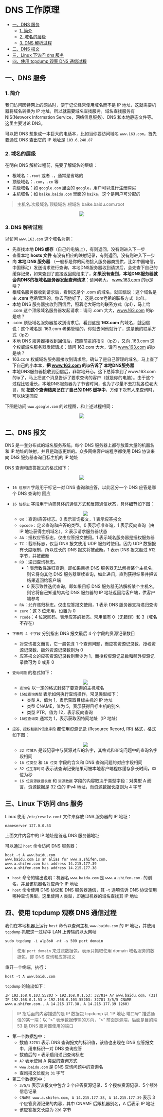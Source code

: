 # DNS 工作原理

<!-- TOC -->

- [一、DNS 服务](#一dns-服务)
    - [1. 简介](#1-简介)
    - [2. 域名的层级](#2-域名的层级)
    - [3. DNS 解析过程](#3-dns-解析过程)
- [二、DNS 报文](#二dns-报文)
- [三、Linux 下访问 dns 服务](#三linux-下访问-dns-服务)
- [四、使用 tcpdump 观察 DNS 通信过程](#四使用-tcpdump-观察-dns-通信过程)

<!-- /TOC -->

## 一、DNS 服务

### 1. 简介

我们访问因特网上的网站时，便于记忆经常使用域名而不是 IP 地址，这就需要机器将域名转换为 IP 地址，所以就需要域名查找服务，域名查找服务有 NIS(Network Information Service，网络信息服务)、DNS 和本地静态文件等。这里主要讨论 DNS。

可以把 DNS 想象成一本巨大的电话本，比如当你要访问域名 `www.163.com`，首先要通过 DNS 查出它的 IP 地址是 `183.6.248.87`

### 2. 域名的层级

在明白 DNS 解析过程前，先要了解域名的层级：

- 根域名：`.root` 或者 `.`，通常是省略的
- 顶级域名：`.com`，`.cn` 等
- 次级域名：如 `google.com` 里面的 `google`，用户可以进行注册购买
- 主机域名：如 `baike.baidu.com` 里面的 `baike`，这个是用户可分配的

> 主机名.次级域名.顶级域名.根域名 baike.baidu.com.root

<div align="center"><image src="../doc/DNS域名服务器分级.jpg"></image></div>

### 3. DNS 解析过程

以访问 `www.163.com` 这个域名为例：

- 先查找本地 **DNS 缓存**（自己的电脑上），有则返回，没有则进入下一步
- 查看本地 **hosts 文件** 有没有相应的映射记录，有则返回，没有则进入下一步
- 向 **本地 DNS 服务器** （一般都是你的网络接入服务器商提供，比如中国电信，中国移动）发送请求进行查询，本地DNS服务器收到请求后，会先查下自己的缓存记录，如果查到了直接返回就结束了，**如果没有查到，本地DNS服务器就会向DNS的根域名服务器发起查询请求**：请问老大， www.163.com 的ip是啥？
- 根域名服务器收到请求后，看到这是个 .com 的域名，就回信说：这个域名是由 **.com** 老弟管理的，你去问他好了，这是.com老弟的联系方式（ip1）。
- 本地 DNS 服务器接收到回信后，照着老大哥给的联系方式（ip1），马上给 .com 这个顶级域名服务器发起请求：请问 .com 大大，www.163.com 的ip 是啥？
- .com 顶级域名服务器接收到请求后，看到这是 **163.com** 的域名，就回信说：这个域名是 .163.com 老弟管理的，你就去问他就行了，这是他的联系方式（ip2）
- 本地 DNS 服务器接收到回信后，按照前辈的指引（ip2），又向 .163.com 这个权威域名服务器发起请求：请问 163.com 大大，请问 www.163.com 的ip是啥？
- 163.com 权威域名服务器接收到请求后，确认了是自己管理的域名，马上查了下自己的小本本，**把 www.163.com 的ip告诉了 本地DNS服务器**
- 本地DNS服务器接收到回信后，非常地开心，这下总算拿到了www.163.com的ip了，马上把这个消息告诉了要求查询的客户（就是你的电脑）。由于这个过程比较漫长，本地DNS服务器为了节省时间，也为了尽量不去打扰各位老大哥，就 **把这个查询结果记在了自己的 DNS 缓存中**，方便下次有人来查询时，可以快速回应

下图是访问 `www.google.com` 的过程图，和上述过程相同：

<div align="center"><image src="../doc/DNS域名服务器解析过程.gif"></image></div>


## 二、DNS 报文

DNS 是一套分布式的域名服务系统。每个 DNS 服务器上都存放着大量的机器名和 IP 地址的映射，并且是动态更新的。众多网络客户端程序都使用 DNS 协议来向 DNS 服务器查询目标主机的 IP 地址

DNS 查询和应答报文的格式如下：

<div align="center"><image src="../doc/DNS报文格式.png"></image></div>

- `16 位标识` 字段用于标记一对 DNS 查询和应答，以此区分一个 DNS 应答是哪个 DNS 查询的 回应
- `16 位标志` 字段用于协商具体的通信方式和反馈通信状态，具体细节如下图：

  <div align="center"><image src="../doc/DNS报文头部的标志字段.png"></image></div>

  - `QR`：查询/应答标志。0 表示查询报文，1 表示应答报文
  - `opcode`：定义查询和应答的类型。0 表示标准查询，1 表示反向查询（由 IP 地址获得主机域名），2 表示请求服务器状态
  - `AA`：授权应答标志，仅由应答报文使用。1 表示域名服务器是授权服务器
  - `TC`：截断标志，仅当 DNS 报文使用 UDP 服务时使用。因为 UDP 数据报有长度限制，所以过长的 DNS 报文将被截断。1 表示 DNS 报文超过 512 字节，并被截断
  - `RD`：递归查询标志。
    - 1 表示致性递归查询，即如果目标 DNS 服务器无法解析某个主机名，则它将向其他 DNS 服务器继续查询，如此递归，直到获得结果并把该结果返回给客户端
    - 0 表示致性迭代查询，即如果目标 DNS 服务器无法解析某个主机名，则它将自己知道的其他 DNS 服务器的 IP 地址返回给客户端，供客户端参考
  - `RA`：允许递归标志。仅由应答报文使用，1 表示 DNS 服务器支持递归查询
  - `zero`：这 3 位未用，设置为 0
  - `rcode`：4 位返回码，表示应答的状态。常用值有 0（无错误）和 3（域名不存在）
- `下来的 4 个字段` 分别指出 DNS 报文最后 4 个字段的资源记录数目
  - 对查询报文而言，它一般包含 1 个查询问题，而应答资源记录数、授权资源记录数、额外资源记录数则为 0
  - 应答报文的应答资源记录数则至少为 1，而授权资源记录数和额外资源记录数可为 0 或非 0
- `查询问题` 的格式如下：

  <div align="center"><image src="../doc/DNS查询问题的格式.png"></image></div>

  - `查询名` 以一定的格式封装了要查询的主机域名
  - `16位查询类型` 表示如何执行查询操作，常见类型如下：
    - 类型 A，值为 1，表示获取目标主机的 IP 地址
    - 类型 CNAME，值为 5，表示获得目标主机的别名
    - 类型 PTR，值为 12，表示反向查询
  - `16位查询类` 通常为 1，表示获取因特网地址（IP 地址）
- `应答、授权和额外信息字段` 都使用资源记录 (Resource Record, RR) 格式，格式如下图：

  <div align="center"><image src="../doc/资源记录格式.png"></image></div>

  - `32 位域名` 是该记录中与资源对应的名字，其格式和查询问题中的查询名字段相同
  - `16 位类型` 和 `16 位类` 字段的含义和 DNS 查询问题的对应字段相同
  - `32 位生存时间` 表示该查询记录结果可被本地客户端程序缓存多长时间，单位为秒
  - `16 位资源数据长度` 和 `资源数据` 字段的内容取决于类型字段：对类型 A 而言，资源数据是 32 位的 IPv4 地址，而资源数据长度则为 4 字节

## 三、Linux 下访问 dns 服务

Linux 使用 `/etc/resolv.conf` 文件来存放 DNS 服务器的 IP 地址：

```
nameserver 127.0.0.53
```

上面文件内容中的 IP 地址是首选 DNS 服务器地址

可以通过 `host` 命令访问 DNS 服务器：

```
host -t A www.baidu.com
www.baidu.com is an alias for www.a.shifen.com.
www.a.shifen.com has address 14.215.177.39
www.a.shifen.com has address 14.215.177.38
```

- `host` 命令的输出说明：机器名 `www.baidu.com` 是 `www.a.shifen.com.` 的别名，并且该机器名对应两个 IP 地址
- `host` 命令使用 DNS 协议和 DNS 服务器通信，其 `-t` 选项告诉 DNS 协议使用哪种查询类型，这里使用 `A` 类型，即通过机器的域名查找其 IP 地址

## 四、使用 tcpdump 观察 DNS 通信过程

我们在本地机器上运行 `host` 命令以查询主机 `www.baidu.com` 的 IP 地址，并使用 `tcpdump` 抓取这一过程中 LAN 上传输的以太网帧

```
sudo tcpdump -i wlp8s0 -nt -s 500 port domain
```

> 使用 `port domain` 来过滤数据包，表示只抓取使用 domain 域名服务的数据包，即 DNS 查询和应答报文

重开一个终端，执行：

```
host -t A www.baidu.com
```

`tcpdump` 的输出如下：

```
IP 192.168.0.103.55203 > 192.168.0.1.53: 32781+ A? www.baidu.com. (31)
IP 192.168.0.1.53 > 192.168.0.103.55203: 32781 3/5/5 CNAME www.a.shifen.com., A 14.215.177.38, A 14.215.177.39 (260) 
```

> IP 指后面的内容描述的是 IP 数据包
> tcpdump 以 “IP 地址.端口号” 描述通信的某一端：以 “>” 表示数据传输的方向，“>” 前面是源端，后面是目的端
> 53 是 DNS 服务器使用的端口

- 第一个数据包中：
  - 数值 `32781` 表示 DNS 查询报文的标识值，该值也出现在 DNS 应答报文中，用来标识一对 DNS 查询应答
  - 数值后的 `+` 表示启用递归查询标志
  - `A?` 表示使用 A 类型的查询方式
  - `www.baidu.com` 是 DNS 查询问题中的查询名
  - 查询报文长度为 `31` 字节
- 第二个数据包中：
  - `3/5/5` 表示该报文中包含 3 个应答资源记录、5 个授权资源记录、5个额外信息记录
  - `CNAME www.a.shifen.com, A 14.215.177.38, A 14.215.177.39` 表示 3 个应答资源记录的内容，其中 CNAME 后跟机器别名，A 后表示 IP 地址
  - 该应答报文长度为 `226` 字节


